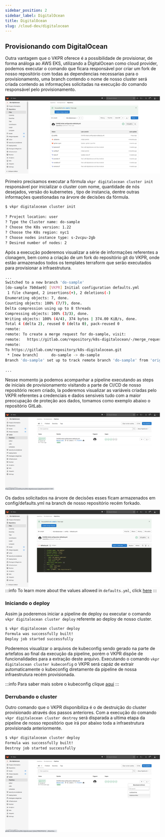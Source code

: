 ```yaml
---
sidebar_position: 2
sidebar_label: DigitalOcean
title: DigitalOcean
slug: /cloud-dev/digitalocean
---
```


## Provisionando com  DigitalOcean

Outra vantagem que o VKPR oferece é a possibilidade de provisionar, de forma análoga ao AWS EKS, utilizando a DigitalOcean como cloud provider, podemos executar o comando que ficara responsável por criar um fork de nosso repositório com todas as dependencias necessarias para o provisionamento, uma branch contendo o nome de nosso cluster será criada contendo as informações solicitadas na execução do comando responsável pelo provisionamento.

![Fork VKPR repo](/img/cloud-dev/fork-repo-do.png)

Primeiro precisamos executar a fórmula `vkpr digitalocean cluster init` responsável por inicializar o cluster com nome, quantidade de nós desejados, versão do kubernetes , tipo de instancia, dentre outras informações questionadas na árvore de decisões da fórmula.

```sh 
$ vkpr digitalocean cluster init

? Project location: user
? Type the Cluster name: do-sample
? Choose the K8s version: 1.22
? Choose the K8s region: nyc1
? Choose nodes instance type: s-2vcpu-2gb
? Desired number of nodes: 2

```

Após a execução poderemos visualizar a série de informações referentes a clonagem, bem como a criação de um fork do repositório git do VKPR, onde estão armazenados todos os templates terraform que serão executados para provisionar a infraestrutura.

```sh
...
Switched to a new branch 'do-sample'
[do-sample 7b0dae9] [VKPR] Initial configuration defaults.yml
 1 file changed, 2 insertions(+), 2 deletions(-)
Enumerating objects: 7, done.
Counting objects: 100% (7/7), done.
Delta compression using up to 8 threads
Compressing objects: 100% (3/3), done.
Writing objects: 100% (4/4), 374 bytes | 374.00 KiB/s, done.
Total 4 (delta 2), reused 0 (delta 0), pack-reused 0
remote: 
remote: To create a merge request for do-sample, visit:
remote:   https://gitlab.com/repository/k8s-digitalocean/-/merge_requests/new?merge_request%5Bsource_branch%5D=do-sample
remote: 
To https://gitlab.com/repository/k8s-digitalocean.git
 * [new branch]      do-sample -> do-sample
Branch 'do-sample' set up to track remote branch 'do-sample' from 'origin'.

...
```

Nesse momento ja podemos acompanhar a pipeline executando as steps de iniciais de provisionamento visitando a parte de CI/CD de nosso repositório recem criado, la poderemos visualizar as variáveis criadas pelo VKPR referentes a credenciais e dados sensiveis tudo com a maior preocupação de proteção aos dados, tomamos como exemplo abaixo o repositório GitLab.

![Gitlab pipeline](/img/cloud-dev/initial-step-pipeline-do.png)

Os dados solicitados na árvore de decisões esses ficam armazenados em config/defaults.yml na branch de nosso repositório recém forkado.

![Gitlab configs](/img/cloud-dev/configs-defaults-do.png)
:::info
To learn more about the values ​​allowed in `defaults.yml`, click [here](https://gitlab.com/vkpr/k8s-digitalocean)
:::

### Iniciando o deploy


Assim ja poderemos iniciar a pipeline de deploy ou executar o comando `vkpr digitalocean cluster deploy` referente ao deploy de nosso cluster.


```sh
$ vkpr digitalocean cluster deploy
Formula was successfully built!
Deploy job started successfully
```
Poderemos visualizar o arquivos de kubeconfig sendo gerado na parte de artefatos ao final da execução da pipeline, porém o VKPR dispõe de funcionalidades para a extração deste arquivo. Executando o comando `vkpr digitalocean cluster kubeconfig`  o VKPR será capáz de extrair automaticamente o kubeconfig diretamente da pipeline de nossa infraestrutura recém provisionada. 

:::info
Para saber mais sobre o kubeconfig clique [aqui](https://jamesdefabia.github.io/docs/user-guide/kubectl/kubectl_config/)
:::

### Derrubando o cluster

Outro comando que o VKPR disponibiliza é o de destruição do cluster provisionado através dos passos anteriores. Com a execução do comando `vkpr digitalocean cluster destroy` será disparada a ultima etapa da pipeline de nosso repositório que irá por abaixo toda a infraestrutura provisionada anteriormente.

```sh
$ vkpr digitalocean cluster deploy
Formula was successfully built!
Destroy job started successfully
```

![Complete pipeline](/img/cloud-dev/pipeline-deploy-do.png)